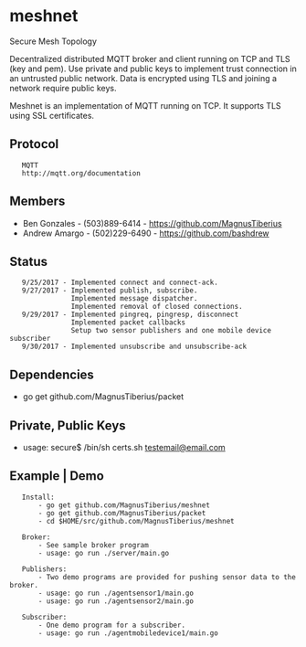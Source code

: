 # meshnet
Secure Mesh Topology

Decentralized distributed MQTT broker and client running on TCP and TLS (key and pem). Use private and public keys to implement trust connection in an untrusted public network. Data is encrypted using TLS and joining a network require public keys.


Meshnet is an implementation of MQTT running on TCP. It supports TLS using SSL certificates.

## Protocol
```
   MQTT
   http://mqtt.org/documentation
```

## Members

  * Ben Gonzales - (503)889-6414 - https://github.com/MagnusTiberius
  * Andrew Amargo - (502)229-6490 - https://github.com/bashdrew

## Status
```
   9/25/2017 - Implemented connect and connect-ack.
   9/27/2017 - Implemented publish, subscribe.
               Implemented message dispatcher.
               Implemented removal of closed connections.
   9/29/2017 - Implemented pingreq, pingresp, disconnect
               Implemented packet callbacks
               Setup two sensor publishers and one mobile device subscriber
   9/30/2017 - Implemented unsubscribe and unsubscribe-ack
```

## Dependencies

* go get github.com/MagnusTiberius/packet

## Private, Public Keys

* usage: secure$ /bin/sh certs.sh testemail@email.com


## Example | Demo

```
   Install:
       - go get github.com/MagnusTiberius/meshnet
       - go get github.com/MagnusTiberius/packet
       - cd $HOME/src/github.com/MagnusTiberius/meshnet
```

```
   Broker: 
       - See sample broker program
       - usage: go run ./server/main.go
```

```
   Publishers:
       - Two demo programs are provided for pushing sensor data to the broker.
       - usage: go run ./agentsensor1/main.go
       - usage: go run ./agentsensor2/main.go
```

```
   Subscriber:
       - One demo program for a subscriber.
       - usage: go run ./agentmobiledevice1/main.go
```

